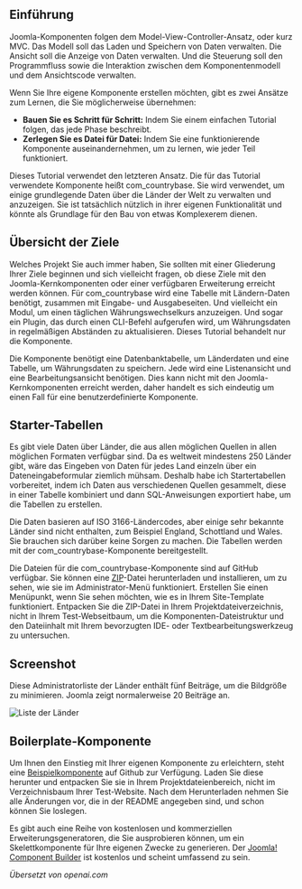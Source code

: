 <!-- Filename: J4.x:MVC_Anatomy:_Getting_Started / Display title: MVC Anatomie: Erste Schritte -->

## Einführung

Joomla-Komponenten folgen dem Model-View-Controller-Ansatz, oder kurz MVC. Das Modell soll das Laden und Speichern von Daten verwalten. Die Ansicht soll die Anzeige von Daten verwalten. Und die Steuerung soll den Programmfluss sowie die Interaktion zwischen dem Komponentenmodell und dem Ansichtscode verwalten.

Wenn Sie Ihre eigene Komponente erstellen möchten, gibt es zwei Ansätze zum Lernen, die Sie möglicherweise übernehmen:

- **Bauen Sie es Schritt für Schritt:** Indem Sie einem einfachen Tutorial folgen, das jede Phase beschreibt.
- **Zerlegen Sie es Datei für Datei:** Indem Sie eine funktionierende Komponente auseinandernehmen, um zu lernen, wie jeder Teil funktioniert.

Dieses Tutorial verwendet den letzteren Ansatz. Die für das Tutorial verwendete Komponente heißt com_countrybase. Sie wird verwendet, um einige grundlegende Daten über die Länder der Welt zu verwalten und anzuzeigen. Sie ist tatsächlich nützlich in ihrer eigenen Funktionalität und könnte als Grundlage für den Bau von etwas Komplexerem dienen.

## Übersicht der Ziele

Welches Projekt Sie auch immer haben, Sie sollten mit einer Gliederung Ihrer Ziele beginnen und sich vielleicht fragen, ob diese Ziele mit den Joomla-Kernkomponenten oder einer verfügbaren Erweiterung erreicht werden können. Für com_countrybase wird eine Tabelle mit Ländern-Daten benötigt, zusammen mit Eingabe- und Ausgabeseiten. Und vielleicht ein Modul, um einen täglichen Währungswechselkurs anzuzeigen. Und sogar ein Plugin, das durch einen CLI-Befehl aufgerufen wird, um Währungsdaten in regelmäßigen Abständen zu aktualisieren. Dieses Tutorial behandelt nur die Komponente.

Die Komponente benötigt eine Datenbanktabelle, um Länderdaten und eine Tabelle, um Währungsdaten zu speichern. Jede wird eine Listenansicht und eine Bearbeitungsansicht benötigen. Dies kann nicht mit den Joomla-Kernkomponenten erreicht werden, daher handelt es sich eindeutig um einen Fall für eine benutzerdefinierte Komponente.

## Starter-Tabellen

Es gibt viele Daten über Länder, die aus allen möglichen Quellen in allen möglichen Formaten verfügbar sind. Da es weltweit mindestens 250 Länder gibt, wäre das Eingeben von Daten für jedes Land einzeln über ein Dateneingabeformular ziemlich mühsam. Deshalb habe ich Startertabellen vorbereitet, indem ich Daten aus verschiedenen Quellen gesammelt, diese in einer Tabelle kombiniert und dann SQL-Anweisungen exportiert habe, um die Tabellen zu erstellen.

Die Daten basieren auf ISO 3166-Ländercodes, aber einige sehr bekannte Länder sind nicht enthalten, zum Beispiel England, Schottland und Wales. Sie brauchen sich darüber keine Sorgen zu machen. Die Tabellen werden mit der com_countrybase-Komponente bereitgestellt.

Die Dateien für die com_countrybase-Komponente sind auf GitHub verfügbar. Sie können eine [ZIP](https://github.com/ceford/j4xdemos-com-countrybase/archive/refs/heads/master.zip)-Datei herunterladen und installieren, um zu sehen, wie sie im Administrator-Menü funktioniert. Erstellen Sie einen Menüpunkt, wenn Sie sehen möchten, wie es in Ihrem Site-Template funktioniert. Entpacken Sie die ZIP-Datei in Ihrem Projektdateiverzeichnis, nicht in Ihrem Test-Webseitbaum, um die Komponenten-Dateistruktur und den Dateiinhalt mit Ihrem bevorzugten IDE- oder Textbearbeitungswerkzeug zu untersuchen.

## Screenshot

Diese Administratorliste der Länder enthält fünf Beiträge, um die Bildgröße zu minimieren. Joomla zeigt normalerweise 20 Beiträge an.

![Liste der Länder](../../../en/images/mvc-anatomy/com-countrybase-countries.png)

## Boilerplate-Komponente

Um Ihnen den Einstieg mit Ihrer eigenen Komponente zu erleichtern, steht eine [Beispielkomponente](https://github.com/ceford/j4xdemos-com-bpsrc/archive/refs/heads/master.zip) auf Github zur Verfügung. Laden Sie diese herunter und entpacken Sie sie in Ihrem Projektdateienbereich, nicht im Verzeichnisbaum Ihrer Test-Website. Nach dem Herunterladen nehmen Sie alle Änderungen vor, die in der README angegeben sind, und schon können Sie loslegen.

Es gibt auch eine Reihe von kostenlosen und kommerziellen Erweiterungsgeneratoren, die Sie ausprobieren können, um ein Skelettkomponente für Ihre eigenen Zwecke zu generieren. Der [Joomla! Component Builder](https://www.joomlacomponentbuilder.com/) ist kostenlos und scheint umfassend zu sein.

*Übersetzt von openai.com*

